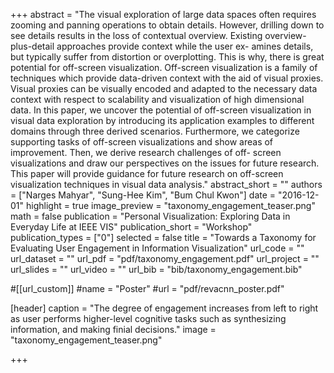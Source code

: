 +++
abstract = "The visual exploration of large data spaces often requires zooming and panning operations to obtain details. However, drilling down to see details results in the loss of contextual overview. Existing overview-plus-detail approaches provide context while the user ex- amines details, but typically suffer from distortion or overplotting. This is why, there is great potential for off-screen visualization. Off-screen visualization is a family of techniques which provide data-driven context with the aid of visual proxies. Visual proxies can be visually encoded and adapted to the necessary data context with respect to scalability and visualization of high dimensional data. In this paper, we uncover the potential of off-screen visualization in visual data exploration by introducing its application examples to different domains through three derived scenarios. Furthermore, we categorize supporting tasks of off-screen visualizations and show areas of improvement. Then, we derive research challenges of off- screen visualizations and draw our perspectives on the issues for future research. This paper will provide guidance for future research on off-screen visualization techniques in visual data analysis."
abstract_short = ""
authors = ["Narges Mahyar", "Sung-Hee Kim", "Bum Chul Kwon"]
date = "2016-12-01"
highlight = true
image_preview = "taxonomy_engagement_teaser.png"
math = false
publication = "Personal Visualization: Exploring Data in Everyday Life at IEEE VIS"
publication_short = "Workshop"
publication_types = ["0"]
selected = false
title = "Towards a Taxonomy for Evaluating User Engagement in Information Visualization"
url_code = ""
url_dataset = ""
url_pdf = "pdf/taxonomy_engagement.pdf"
url_project = ""
url_slides = ""
url_video = ""
url_bib = "bib/taxonomy_engagement.bib"

#[[url_custom]]
#name = "Poster"
#url = "pdf/revacnn_poster.pdf"

[header]
  caption = "The degree of engagement increases from left to right as user performs higher-level cognitive tasks such as synthesizing information, and making finial decisions."
  image = "taxonomy_engagement_teaser.png"

+++

